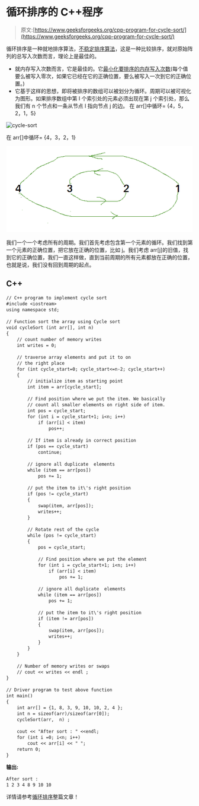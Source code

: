 # 循环排序的 C++程序

> 原文:[https://www.geeksforgeeks.org/cpp-program-for-cycle-sort/](https://www.geeksforgeeks.org/cpp-program-for-cycle-sort/)

循环排序是一种就地排序算法，[不稳定排序算法](https://en.wikipedia.org/wiki/Sorting_algorithm#Stability)，这是一种比较排序，就对原始阵列的总写入次数而言，理论上是最佳的。

*   就内存写入次数而言，它是最佳的。它[最小化要排序的内存写入次数](https://www.geeksforgeeks.org/which-sorting-algorithm-makes-minimum-number-of-writes/)(每个值要么被写入零次，如果它已经在它的正确位置，要么被写入一次到它的正确位置。)
*   它基于这样的思想，即将被排序的数组可以被划分为循环。周期可以被可视化为图形。如果排序数组中第 I 个索引处的元素必须出现在第 j 个索引处，那么我们有 n 个节点和一条从节点 I 指向节点 j 的边。
    在 arr[]中循环= {4，5，2，1，5}

![cycle-sort](https://media.geeksforgeeks.org/wp-content/cdn-uploads/cycle-sort.png)

在 arr[]中循环= {4，3，2，1}

![cyclc-sort2](img/8499cbd17431ddffddd2b78678ab22a3.png)

我们一个一个考虑所有的周期。我们首先考虑包含第一个元素的循环。我们找到第一个元素的正确位置，把它放在正确的位置，比如 j。我们考虑 arr[j]的旧值，找到它的正确位置，我们一直这样做，直到当前周期的所有元素都放在正确的位置，也就是说，我们没有回到周期的起点。

## C++

```
// C++ program to implement cycle sort
#include <iostream>
using namespace std;

// Function sort the array using Cycle sort
void cycleSort (int arr[], int n)
{
    // count number of memory writes
    int writes = 0;

    // traverse array elements and put it to on
    // the right place
    for (int cycle_start=0; cycle_start<=n-2; cycle_start++)
    {
        // initialize item as starting point
        int item = arr[cycle_start];

        // Find position where we put the item. We basically
        // count all smaller elements on right side of item.
        int pos = cycle_start;
        for (int i = cycle_start+1; i<n; i++)
            if (arr[i] < item)
                pos++;

        // If item is already in correct position
        if (pos == cycle_start)
            continue;

        // ignore all duplicate  elements
        while (item == arr[pos])
            pos += 1;

        // put the item to it\'s right position
        if (pos != cycle_start)
        {
            swap(item, arr[pos]);
            writes++;
        }

        // Rotate rest of the cycle
        while (pos != cycle_start)
        {
            pos = cycle_start;

            // Find position where we put the element
            for (int i = cycle_start+1; i<n; i++)
                if (arr[i] < item)
                    pos += 1;

            // ignore all duplicate  elements
            while (item == arr[pos])
                pos += 1;

            // put the item to it\'s right position
            if (item != arr[pos])
            {
                swap(item, arr[pos]);
                writes++;
            }
        }
    }

    // Number of memory writes or swaps
    // cout << writes << endl ;
}

// Driver program to test above function
int main()
{
    int arr[] = {1, 8, 3, 9, 10, 10, 2, 4 };
    int n = sizeof(arr)/sizeof(arr[0]);
    cycleSort(arr,  n) ;

    cout << "After sort : " <<endl;
    for (int i =0; i<n; i++)
        cout << arr[i] << " ";
    return 0;
}
```

**输出:**

```
After sort : 
1 2 3 4 8 9 10 10 
```

详情请参考[循环排序](https://www.geeksforgeeks.org/cycle-sort/)整篇文章！
